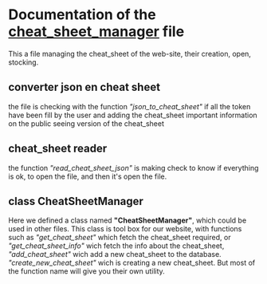 # Documentation of the [cheat_sheet_manager](../modules/cheat_sheet_manager.py) file
This a file managing the cheat_sheet of the web-site, their creation, open, stocking.
## converter json en cheat sheet
the file is checking with the function *"json_to_cheat_sheet"* if all the token have been fill by the user and adding the cheat_sheet important information on the public seeing version of the cheat_sheet
## cheat_sheet reader
the function *"read_cheat_sheet_json"* is making check to know if everything is ok, to open the file, and then it's open the file.
## class CheatSheetManager
Here we defined a class named **"CheatSheetManager"**, which could be used in other files.
This class is tool box for our website, with functions such as *"get_cheat_sheet"* which fetch the cheat_sheet required, or *"get_cheat_sheet_info"* wich fetch the info about the cheat_sheet, *"add_cheat_sheet"* wich add a new cheat_sheet to the database. *"create_new_cheat_sheet"* wich is creating a new cheat_sheet. But most of the function name will give you their own utility.
